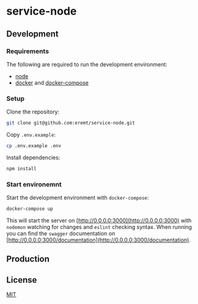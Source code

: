 # service-node

## Development

### Requirements
The following are required to run the development environment:
- [node](https://nodejs.org/en/download/)
- [docker](https://docs.docker.com/get-docker/) and [docker-compose](https://docs.docker.com/compose/install/)

### Setup
Clone the repository:
```bash
git clone git@github.com:eremt/service-node.git
```
Copy `.env.example`:
```bash
cp .env.example .env
```
Install dependencies:
```bash
npm install
```

### Start environemnt
Start the development environment with `docker-compose`:
```bash
docker-compose up
```
This will start the server on [http://0.0.0.0:3000](http://0.0.0.0:3000) with `nodemon` watching for changes and `eslint` checking syntax.
When running you can find the `swagger` documentation on [http://0.0.0.0:3000/documentation](http://0.0.0.0:3000/documentation).

## Production

## License
[MIT](LICENSE)

